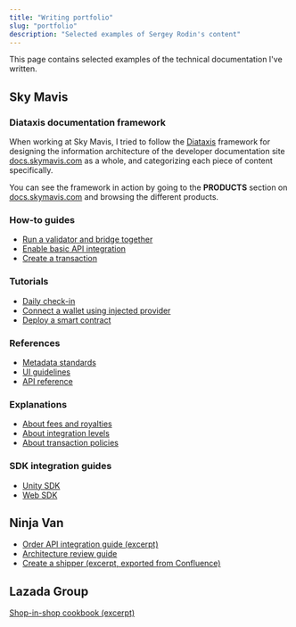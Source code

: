 ```yaml
---
title: "Writing portfolio"
slug: "portfolio"
description: "Selected examples of Sergey Rodin's content"
---
```


This page contains selected examples of the technical documentation I've written.

## Sky Mavis

### Diataxis documentation framework

When working at Sky Mavis, I tried to follow the [Diataxis](https://diataxis.fr) framework for designing the information architecture of the developer documentation site [docs.skymavis.com](https://docs.skymavis.com) as a whole, and categorizing each piece of content specifically.

You can see the framework in action by going to the **PRODUCTS** section on [docs.skymavis.com](https://docs.skymavis.com) and browsing the different products.

### How-to guides

* [Run a validator and bridge together](https://docs.roninchain.com/validators/setup/mainnet/run-combined)
* [Enable basic API integration](https://docs.skymavis.com/mavis/mavis-store/guides/basic/integrate)
* [Create a transaction](https://docs.skymavis.com/mavis/mpc/guides/create-transaction)

### Tutorials

* [Daily check-in](https://docs.skymavis.com/mavis/ronin-waypoint/tutorials/daily-check-in)
* [Connect a wallet using injected provider](https://docs.skymavis.com/ronin/wallet/tutorials/connect-web)
* [Deploy a smart contract](https://docs.skymavis.com/ronin/smart-contracts/tutorials/deploy)

### References

* [Metadata standards](https://docs.skymavis.com/mavis/mavis-market/reference/metadata)
* [UI guidelines](https://docs.skymavis.com/mavis/ronin-waypoint/reference/ui-guidelines)
* [API reference](https://docs.skymavis.com/api/mavis-store)

### Explanations

* [About fees and royalties](https://docs.skymavis.com/mavis/mavis-market/explanation/fees)
* [About integration levels](https://docs.skymavis.com/mavis/mavis-store/explanation/integration-levels)
* [About transaction policies](https://docs.skymavis.com/mavis/mpc/explanation/transactions)

### SDK integration guides

* [Unity SDK](https://docs.skymavis.com/mavis/ronin-waypoint/reference/unity-sdk/0.3.0)
* [Web SDK](https://docs.skymavis.com/mavis/ronin-waypoint/reference/web-sdk)

## Ninja Van

* [Order API integration guide (excerpt)](https://github.com/RodinGolodin/rodingolodin.github.io/raw/main/docs/samples/order-api-guide.pdf)
* [Architecture review guide](https://github.com/RodinGolodin/rodingolodin.github.io/raw/main/docs/samples/completing-sar-form.pdf)
* [Create a shipper (excerpt, exported from Confluence)](https://github.com/RodinGolodin/rodingolodin.github.io/raw/main/docs/samples/create-a-shipper-tutorial.pdf)

## Lazada Group

[Shop-in-shop cookbook (excerpt)](https://github.com/RodinGolodin/rodingolodin.github.io/raw/main/docs/samples/sis-cookbook.pdf)
